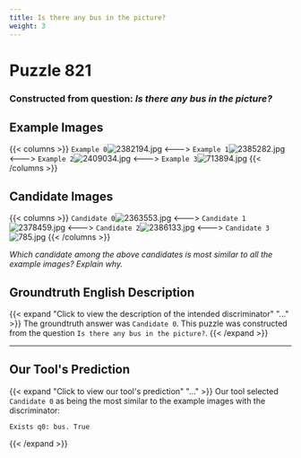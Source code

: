 ```yaml
---
title: Is there any bus in the picture?
weight: 3
---
```


# Puzzle 821
### Constructed from question: _Is there any bus in the picture?_


## Example Images
{{< columns >}}
`Example 0`![2382194.jpg](/gqa_images/2382194.jpg)
<--->
`Example 1`![2385282.jpg](/gqa_images/2385282.jpg)
<--->
`Example 2`![2409034.jpg](/gqa_images/2409034.jpg)
<--->
`Example 3`![713894.jpg](/gqa_images/713894.jpg)
{{< /columns >}}

## Candidate Images
{{< columns >}}
`Candidate 0`![2363553.jpg](/gqa_images/2363553.jpg)
<--->
`Candidate 1`![2378459.jpg](/gqa_images/2378459.jpg)
<--->
`Candidate 2`![2386133.jpg](/gqa_images/2386133.jpg)
<--->
`Candidate 3`![785.jpg](/gqa_images/785.jpg)
{{< /columns >}}

*Which candidate among the above candidates is most similar to all the example images? Explain why.*

## Groundtruth English Description

{{< expand "Click to view the description of the intended discriminator" "..." >}}
The groundtruth answer was `Candidate 0`. This puzzle was constructed from the question `Is there any bus in the picture?`.
{{< /expand >}}

---

## Our Tool's Prediction

{{< expand "Click to view our tool's prediction" "..." >}}
Our tool selected `Candidate 0` as being the most similar to the example images with the discriminator:
```plaintext
Exists q0: bus. True
```
{{< /expand >}}
